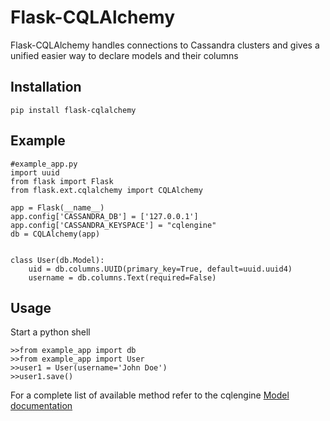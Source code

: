 # Flask-CQLAlchemy

Flask-CQLAlchemy handles connections to Cassandra clusters
and gives a unified easier way to declare models and their
columns

## Installation
```
pip install flask-cqlalchemy
```

## Example
```
#example_app.py
import uuid
from flask import Flask
from flask.ext.cqlalchemy import CQLAlchemy

app = Flask(__name__)
app.config['CASSANDRA_DB'] = ['127.0.0.1']
app.config['CASSANDRA_KEYSPACE'] = "cqlengine"
db = CQLAlchemy(app)


class User(db.Model):
    uid = db.columns.UUID(primary_key=True, default=uuid.uuid4)
    username = db.columns.Text(required=False)
```

## Usage
Start a python shell

```
>>from example_app import db
>>from example_app import User
>>user1 = User(username='John Doe')
>>user1.save()
```
For a complete list of available method refer to the cqlengine [Model documentation](http://datastax.github.io/python-driver/api/cassandra/cqlengine/models.html)
